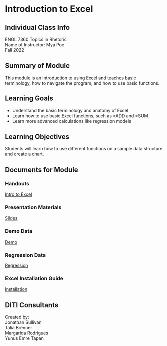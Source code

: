 # Introduction to Excel

## Individual Class Info
ENGL 7360 Topics in Rhetoric
<br>
Name of Instructor: Mya Poe
<br>
Fall 2022
<br>

## Summary of Module
This module is an introduction to using Excel and teaches basic terminology, how to navigate the program, and how to use basic functions.

## Learning Goals
- Understand the basic terminology and anatomy of Excel
- Learn how to use basic Excel functions, such as =ADD and =SUM
- Learn more advanced calculations like regression models


## Learning Objectives
Students will learn how to use different functions on a sample data structure and create a chart. 

## Documents for Module

### Handouts

[Intro to Excel](https://github.com/NULabNortheastern/digitalassignmentshowcase/blob/master/data-management/fa22-poe-engl7360-excel/handouts/Handout_Excel.pdf)

### Presentation Materials 

[Slides](https://github.com/NULabNortheastern/digitalassignmentshowcase/blob/master/data-management/fa22-poe-engl7360-excel/Intro-to-excel_withstats_slides%20.pdf)

### Demo Data
[Demo](https://github.com/NULabNortheastern/digitalassignmentshowcase/blob/master/data-management/fa22-poe-engl7360-excel/data/Excel-Demo-Data.xlsx)

### Regression Data
[Regression](https://github.com/NULabNortheastern/digitalassignmentshowcase/blob/master/data-management/fa22-poe-engl7360-excel/data/excel_regressiondata.xlsx)

### Excel Installation Guide 

[Installation](https://github.com/NULabNortheastern/digitalassignmentshowcase/blob/master/data-management/fa22-poe-engl7360-excel/handouts/Handout_InstallingExcel.pdf)

## DITI Consultants
Created by: <br>
Jonathan Sullivan <br>
Talia Brenner <br>
Margarida Rodrigues <br>
Yunus Emre Tapan <br>
